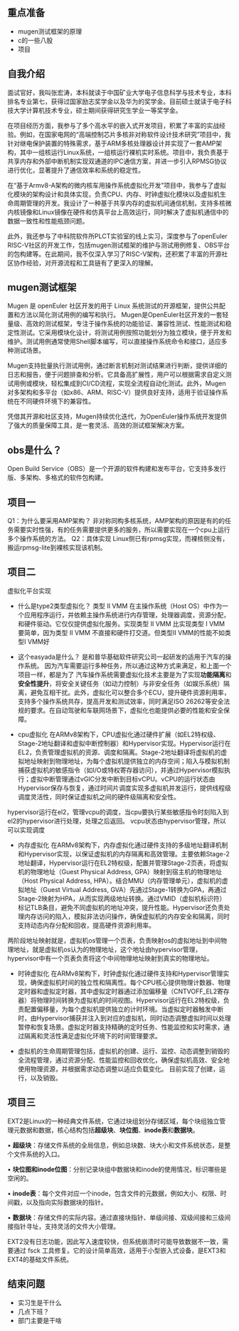 ## 重点准备
- mugen测试框架的原理
- c的一些八股
- 项目
  
## 自我介绍

面试官好，我叫张宏涛，本科就读于中国矿业大学电子信息科学与技术专业，本科排名专业第七，获得过国家励志奖学金以及华为的奖学金。目前硕士就读于电子科技大学计算机技术专业，硕士期间获得研究生学业一等奖学金。

在项目经历方面，我参与了多个高水平的嵌入式开发项目，积累了丰富的实战经验。例如，在国家电网的“高端控制芯片多核非对称软件设计技术研究”项目中，我针对继电保护装置的特殊需求，基于ARM多核处理器设计并实现了一套AMP架构，其中一组核运行Linux系统，一组核运行裸机实时系统。项目中，我负责基于共享内存和外部中断机制实现双通道的IPC通信方案，并进一步引入RPMSG协议进行优化，显著提升了通信效率和系统的稳定性。

在“基于Armv8-A架构的微内核车用操作系统虚拟化开发”项目中，我参与了虚拟化模块的架构设计和具体实现，负责CPU、内存、时钟虚拟化模块以及虚拟机生命周期管理的开发。我设计了一种基于共享内存的虚拟机间通信机制，支持多核微内核镜像和Linux镜像在硬件和仿真平台上高效运行，同时解决了虚拟机通信中的数据一致性和性能瓶颈问题。
  
此外，我还参与了中科院软件所PLCT实验室的线上实习，深度参与了openEuler RISC-V社区的开发工作，包括mugen测试框架的维护与测试用例修复、OBS平台的包构建等。在此期间，我不仅深入学习了RISC-V架构，还积累了丰富的开源社区协作经验，对开源流程和工具链有了更深入的理解。

  

## mugen测试框架

Mugen 是 openEuler 社区开发的用于 Linux 系统测试的开源框架，提供公共配置和方法以简化测试用例的编写和执行。 Mugen是OpenEuler社区开发的一套轻量级、高效的测试框架，专注于操作系统的功能验证、兼容性测试、性能测试和稳定性测试。它采用模块化设计，将测试用例按照功能划分为独立模块，便于开发和维护。测试用例通常使用Shell脚本编写，可以直接操作系统命令和接口，适应多种测试场景。

Mugen支持批量执行测试用例，通过断言机制对测试结果进行判断，提供详细的日志和报告，便于问题排查和分析。它具备高扩展性，用户可以根据需求自定义测试用例或模块，轻松集成到CI/CD流程，实现全流程自动化测试。此外，Mugen对多架构和多平台（如x86、ARM、RISC-V）提供良好支持，适用于验证操作系统在不同硬件环境下的兼容性。

凭借其开源和社区支持，Mugen持续优化迭代，为OpenEuler操作系统开发提供了强大的质量保障工具，是一套灵活、高效的测试框架解决方案。


## obs是什么？
Open Build Service（OBS）是一个开源的软件构建和发布平台，它支持多发行版、多架构、多格式的软件包构建。



## 项目一
Q1：为什么要采用AMP架构？
非对称同构多核系统，AMP架构的原因是有的的任务需要实时性强，有的任务需要提供更多的服务，所以需要实现在一个cpu上运行多个操作系统的方法。
Q2：具体实现
Linux侧已有rpmsg实现，而裸核侧没有，搬运rpmsg-lite到裸核实现该机制。



## 项目二
虚拟化平台实现

- 什么是type2类型虚拟化？
类型 II VMM 在主操作系统（Host OS）中作为一个应用程序运行，并依赖主操作系统进行内存管理，处理器调度，资源分配，和硬件驱动。它仅仅提供虚拟化服务。实现类型 II VMM 比实现类型 I VMM 要简单，因为类型 II VMM 不直接和硬件打交道。但类型II VMM的性能不如类型I VMM好
- 这个easyada是什么？
是和普华基础软件研究公司一起研发的适用于汽车的操作系统。
因为汽车需要运行多种任务，所以通过这种方式来满足，和上面一个项目一样，都是为了
汽车操作系统需要虚拟化技术主要是为了实现**功能隔离**和**安全性提升**，将安全关键任务（如动力控制）与非安全任务（如娱乐系统）隔离，避免互相干扰。此外，虚拟化可以整合多个ECU，提升硬件资源利用率，支持多个操作系统共存，提高开发和测试效率，同时满足ISO 26262等安全法规的要求。在自动驾驶和车联网场景下，虚拟化也能提供必要的性能和安全保障。

- cpu虚拟化
在ARMv8架构下，CPU虚拟化通过硬件扩展（如EL2特权级、Stage-2地址翻译和虚拟中断控制器）和Hypervisor实现。Hypervisor运行在EL2，负责管理虚拟机的资源、调度和隔离。Stage-2地址翻译将虚拟机的虚拟地址映射到物理地址，为每个虚拟机提供独立的内存空间；陷入与模拟机制捕获虚拟机的敏感指令（如I/O或特权寄存器访问），并通过Hypervisor模拟执行；虚拟中断管理通过vGIC分发中断到目标vCPU。vCPU的运行状态由Hypervisor保存与恢复，通过时间片调度实现多虚拟机并发运行，提供线程级调度灵活性，同时保证虚拟机之间的硬件级隔离和安全性。


hypervisor运行在el2，管理vcpu的调度，当cpu要执行某些敏感指令时刻陷入到el2的hypervisor进行处理，处理之后返回。 vcpu状态由hypervisor管理，所以可以实现调度



  
- 内存虚拟化
在ARMv8架构下，内存虚拟化通过硬件支持的多级地址翻译机制和Hypervisor实现，以保证虚拟机的内存隔离和高效管理。主要依赖Stage-2地址翻译，Hypervisor运行在EL2特权级，配置并管理Stage-2页表，将虚拟机的物理地址（Guest Physical Address, GPA）映射到宿主机的物理地址（Host Physical Address, HPA）。结合MMU（内存管理单元），虚拟机的虚拟地址（Guest Virtual Address, GVA）先通过Stage-1转换为GPA，再通过Stage-2映射为HPA，从而实现两级地址转换。通过VMID（虚拟机标识符）标记TLB条目，避免不同虚拟机的地址冲突，提升性能。Hypervisor还负责处理内存访问的陷入，模拟非法访问操作，确保虚拟机的内存安全和隔离，同时支持动态内存分配和回收，提高硬件资源利用率。

两阶段地址映射就是，虚拟机os管理一个页表，负责映射os的虚拟地址到中间物理地址，就是虚拟机os认为的物理地址，这个地址由hypervisor管理，hypervisor中有一个页表负责将这个中间物理地址映射到真实的物理地址。






  - 时钟虚拟化
  在ARMv8架构下，时钟虚拟化通过硬件支持和Hypervisor管理实现，确保虚拟机时间的独立性和隔离性。每个CPU核心提供物理计数器、物理定时器和虚拟定时器，其中虚拟定时器通过添加偏移量（CNTVOFF_EL2寄存器）将物理时间转换为虚拟机的时间视图。Hypervisor运行在EL2特权级，负责配置偏移量，为每个虚拟机提供独立的计时环境。当虚拟定时器触发中断时，由Hypervisor捕获并注入到对应的虚拟机，同时动态调整虚拟时间以处理暂停和恢复场景。虚拟定时器支持精确的定时任务、性能监控和实时需求，通过隔离和灵活性满足虚拟化环境下的时间管理要求。


- 虚拟机的生命周期管理包括，虚拟机的创建、运行、监控、动态调整到销毁的全流程管理，通过资源分配、性能监控和回收优化，确保虚拟机高效、安全地使用物理资源，并根据需求动态调整以适应负载变化。
目前实现了创建，运行，以及销毁。


## 项目三

EXT2是Linux的一种经典文件系统，它通过块组划分存储区域，每个块组独立管理元数据和数据，核心结构包括**超级块**、**块位图**、**inode表**和**数据块**。

• **超级块**：存储文件系统的全局信息，例如总块数、块大小和文件系统状态，是整个文件系统的入口。

• **块位图和inode位图**：分别记录块组中数据块和inode的使用情况，标识哪些是空闲的。

• **inode表**：每个文件对应一个inode，包含文件的元数据，例如大小、权限、时间戳，以及指向实际数据块的指针。

• **数据块**：存储文件的实际内容。通过直接块指针、单级间接、双级间接和三级间接指针寻址，支持灵活的文件大小管理。

EXT2没有日志功能，因此写入速度较快，但系统崩溃时可能导致数据不一致，需要通过 fsck 工具修复。它的设计简单高效，适用于小型嵌入式设备，是EXT3和EXT4的基础文件系统。
## 结束问题
- 实习生是干什么
- 几点下班？
- 部门主要是干啥
